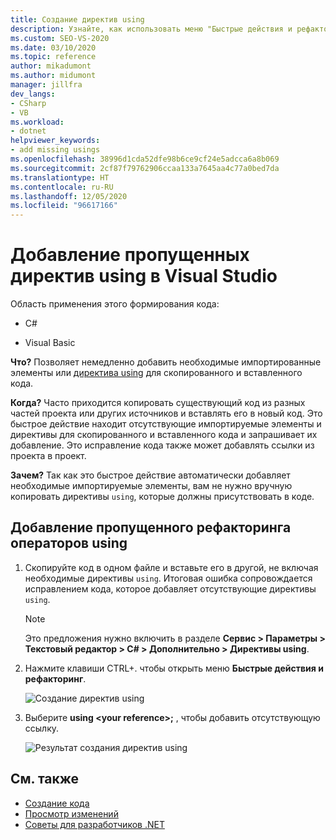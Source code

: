 ```yaml
---
title: Создание директив using
description: Узнайте, как использовать меню "Быстрые действия и рефакторинг" для немедленного добавления необходимых импортированных элементов или директив using для скопированного и вставленного кода.
ms.custom: SEO-VS-2020
ms.date: 03/10/2020
ms.topic: reference
author: mikadumont
ms.author: midumont
manager: jillfra
dev_langs:
- CSharp
- VB
ms.workload:
- dotnet
helpviewer_keywords:
- add missing usings
ms.openlocfilehash: 38996d1cda52dfe98b6ce9cf24e5adcca6a8b069
ms.sourcegitcommit: 2cf87f79762906ccaa133a7645aa4c77a0bed7da
ms.translationtype: HT
ms.contentlocale: ru-RU
ms.lasthandoff: 12/05/2020
ms.locfileid: "96617166"
---
```

# <a name="add-missing-usings-in-visual-studio"></a>Добавление пропущенных директив using в Visual Studio

Область применения этого формирования кода:

- C#

- Visual Basic

**Что?** Позволяет немедленно добавить необходимые импортированные элементы или [директива using](/dotnet/csharp/language-reference/keywords/using-directive) для скопированного и вставленного кода.

**Когда?** Часто приходится копировать существующий код из разных частей проекта или других источников и вставлять его в новый код. Это быстрое действие находит отсутствующие импортируемые элементы и директивы для скопированного и вставленного кода и запрашивает их добавление. Это исправление кода также может добавлять ссылки из проекта в проект.

**Зачем?** Так как это быстрое действие автоматически добавляет необходимые импортируемые элементы, вам не нужно вручную копировать директивы `using`, которые должны присутствовать в коде.

## <a name="add-missing-usings-refactoring"></a>Добавление пропущенного рефакторинга операторов using

1. Скопируйте код в одном файле и вставьте его в другой, не включая необходимые директивы `using`. Итоговая ошибка сопровождается исправлением кода, которое добавляет отсутствующие директивы `using`.

    > [!NOTE]
    > Это предложения нужно включить в разделе **Сервис > Параметры > Текстовый редактор > C# > Дополнительно > Директивы using**.

2. Нажмите клавиши CTRL+. чтобы открыть меню **Быстрые действия и рефакторинг**.

    ![Создание директив using](media/generate-using-codefix.png)

3. Выберите **using \<your reference\>;** , чтобы добавить отсутствующую ссылку.

    ![Результат создания директив using](media/generate-using-result.png)

## <a name="see-also"></a>См. также

- [Создание кода](../code-generation-in-visual-studio.md)
- [Просмотр изменений](../../ide/preview-changes.md)
- [Советы для разработчиков .NET](../csharp-developer-productivity.md)
